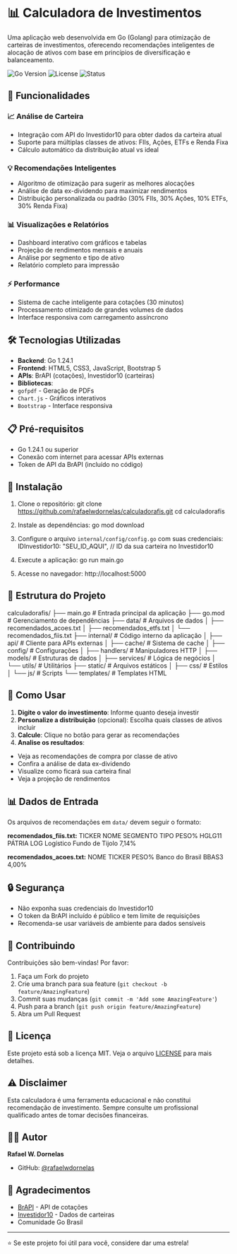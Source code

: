 # 📊 Calculadora de Investimentos

Uma aplicação web desenvolvida em Go (Golang) para otimização de carteiras de investimentos, oferecendo recomendações inteligentes de alocação de ativos com base em princípios de diversificação e balanceamento.

![Go Version](https://img.shields.io/badge/Go-1.24.1-00ADD8?style=for-the-badge&logo=go)
![License](https://img.shields.io/badge/license-MIT-green?style=for-the-badge)
![Status](https://img.shields.io/badge/status-active-success?style=for-the-badge)

## 🚀 Funcionalidades

### 📈 Análise de Carteira
- Integração com API do Investidor10 para obter dados da carteira atual
- Suporte para múltiplas classes de ativos: FIIs, Ações, ETFs e Renda Fixa
- Cálculo automático da distribuição atual vs ideal

### 💡 Recomendações Inteligentes
- Algoritmo de otimização para sugerir as melhores alocações
- Análise de data ex-dividendo para maximizar rendimentos
- Distribuição personalizada ou padrão (30% FIIs, 30% Ações, 10% ETFs, 30% Renda Fixa)

### 📊 Visualizações e Relatórios
- Dashboard interativo com gráficos e tabelas
- Projeção de rendimentos mensais e anuais
- Análise por segmento e tipo de ativo
- Relatório completo para impressão

### ⚡ Performance
- Sistema de cache inteligente para cotações (30 minutos)
- Processamento otimizado de grandes volumes de dados
- Interface responsiva com carregamento assíncrono

## 🛠️ Tecnologias Utilizadas

- **Backend**: Go 1.24.1
- **Frontend**: HTML5, CSS3, JavaScript, Bootstrap 5
- **APIs**: BrAPI (cotações), Investidor10 (carteiras)
- **Bibliotecas**: 
 - `gofpdf` - Geração de PDFs
 - `Chart.js` - Gráficos interativos
 - `Bootstrap` - Interface responsiva

## 📋 Pré-requisitos

- Go 1.24.1 ou superior
- Conexão com internet para acessar APIs externas
- Token de API da BrAPI (incluído no código)

## 🔧 Instalação

1. Clone o repositório:
git clone https://github.com/rafaelwdornelas/calculadorafis.git
cd calculadorafis

2. Instale as dependências:
go mod download

3. Configure o arquivo `internal/config/config.go` com suas credenciais:
IDInvestidor10: "SEU_ID_AQUI",  // ID da sua carteira no Investidor10

4. Execute a aplicação:
go run main.go

5. Acesse no navegador:
http://localhost:5000

## 📁 Estrutura do Projeto

calculadorafis/
├── main.go                 # Entrada principal da aplicação
├── go.mod                  # Gerenciamento de dependências
├── data/                   # Arquivos de dados
│   ├── recomendados_acoes.txt
│   ├── recomendados_etfs.txt
│   └── recomendados_fiis.txt
├── internal/               # Código interno da aplicação
│   ├── api/               # Cliente para APIs externas
│   ├── cache/             # Sistema de cache
│   ├── config/            # Configurações
│   ├── handlers/          # Manipuladores HTTP
│   ├── models/            # Estruturas de dados
│   ├── services/          # Lógica de negócios
│   └── utils/             # Utilitários
├── static/                # Arquivos estáticos
│   ├── css/              # Estilos
│   └── js/               # Scripts
└── templates/             # Templates HTML

## 🎯 Como Usar

1. **Digite o valor do investimento**: Informe quanto deseja investir
2. **Personalize a distribuição** (opcional): Escolha quais classes de ativos incluir
3. **Calcule**: Clique no botão para gerar as recomendações
4. **Analise os resultados**: 
  - Veja as recomendações de compra por classe de ativo
  - Confira a análise de data ex-dividendo
  - Visualize como ficará sua carteira final
  - Veja a projeção de rendimentos

## 📊 Dados de Entrada

Os arquivos de recomendações em `data/` devem seguir o formato:

**recomendados_fiis.txt:**
TICKER	NOME	SEGMENTO	TIPO	PESO%
HGLG11	PÁTRIA LOG	Logístico	Fundo de Tijolo	7,14%

**recomendados_acoes.txt:**
NOME	TICKER	PESO%
Banco do Brasil	BBAS3	4,00%

## 🔒 Segurança

- Não exponha suas credenciais do Investidor10
- O token da BrAPI incluído é público e tem limite de requisições
- Recomenda-se usar variáveis de ambiente para dados sensíveis

## 🤝 Contribuindo

Contribuições são bem-vindas! Por favor:

1. Faça um Fork do projeto
2. Crie uma branch para sua feature (`git checkout -b feature/AmazingFeature`)
3. Commit suas mudanças (`git commit -m 'Add some AmazingFeature'`)
4. Push para a branch (`git push origin feature/AmazingFeature`)
5. Abra um Pull Request

## 📝 Licença

Este projeto está sob a licença MIT. Veja o arquivo [LICENSE](LICENSE) para mais detalhes.

## ⚠️ Disclaimer

Esta calculadora é uma ferramenta educacional e não constitui recomendação de investimento. Sempre consulte um profissional qualificado antes de tomar decisões financeiras.

## 👨‍💻 Autor

**Rafael W. Dornelas**
- GitHub: [@rafaelwdornelas](https://github.com/rafaelwdornelas)

## 🙏 Agradecimentos

- [BrAPI](https://brapi.dev) - API de cotações
- [Investidor10](https://investidor10.com.br) - Dados de carteiras
- Comunidade Go Brasil

---

⭐ Se este projeto foi útil para você, considere dar uma estrela!